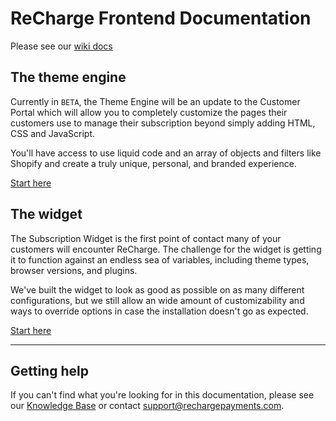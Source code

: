 # ReCharge Frontend Documentation

Please see our [wiki docs](https://github.com/SocalProofit/ReCharge-Frontend-Docs/wiki)

## The theme engine

Currently in `BETA`, the Theme Engine will be an update to the Customer Portal which will allow you to completely customize the pages their customers use to manage their subscription beyond simply adding HTML, CSS and JavaScript.

You'll have access to use liquid code and an array of objects and filters like Shopify and create a truly unique, personal, and branded experience.

[Start here](https://github.com/SocalProofit/ReCharge-Docs/wiki/Theme-engine%3A-Getting-Started)

## The widget

The Subscription Widget is the first point of contact many of your customers will encounter ReCharge. The challenge for the widget is getting it to function against an endless sea of variables, including theme types, browser versions, and plugins.

We've built the widget to look as good as possible on as many different configurations, but we still allow an wide amount of customizability and ways to override options in case the installation doesn't go as expected.

[Start here](https://github.com/SocalProofit/ReCharge-Docs/wiki/Widget%3A-Welcome)

---

## Getting help

If you can't find what you're looking for in this documentation, please see our [Knowledge Base](http://support.rechargepayments.com) or contact <support@rechargepayments.com>.
